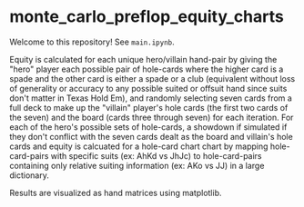 # monte_carlo_preflop_equity_charts

Welcome to this repository! See `main.ipynb`. 

Equity is calculated for each unique hero/villain hand-pair by giving the "hero" player each possible pair of hole-cards where the higher card is a spade and the other card is either a spade or a club 
(equivalent without loss of generality or accuracy to any possible suited or offsuit hand since suits don't matter in Texas Hold Em), and randomly selecting seven cards from a full deck to make up the 
"villain" player's hole cards (the first two cards of the seven) and the board (cards three through seven) for each iteration. For each of the hero's possible sets of hole-cards, a showdown if simulated if 
they don't conflict with the seven cards dealt as the board and villain's hole cards and equity is calcuated for a hole-card chart chart by mapping hole-card-pairs with specific suits (ex: AhKd vs JhJc) to 
hole-card-pairs containing only relative suiting information (ex: AKo vs JJ) in a large dictionary. 

Results are visualized as hand matrices using matplotlib.
